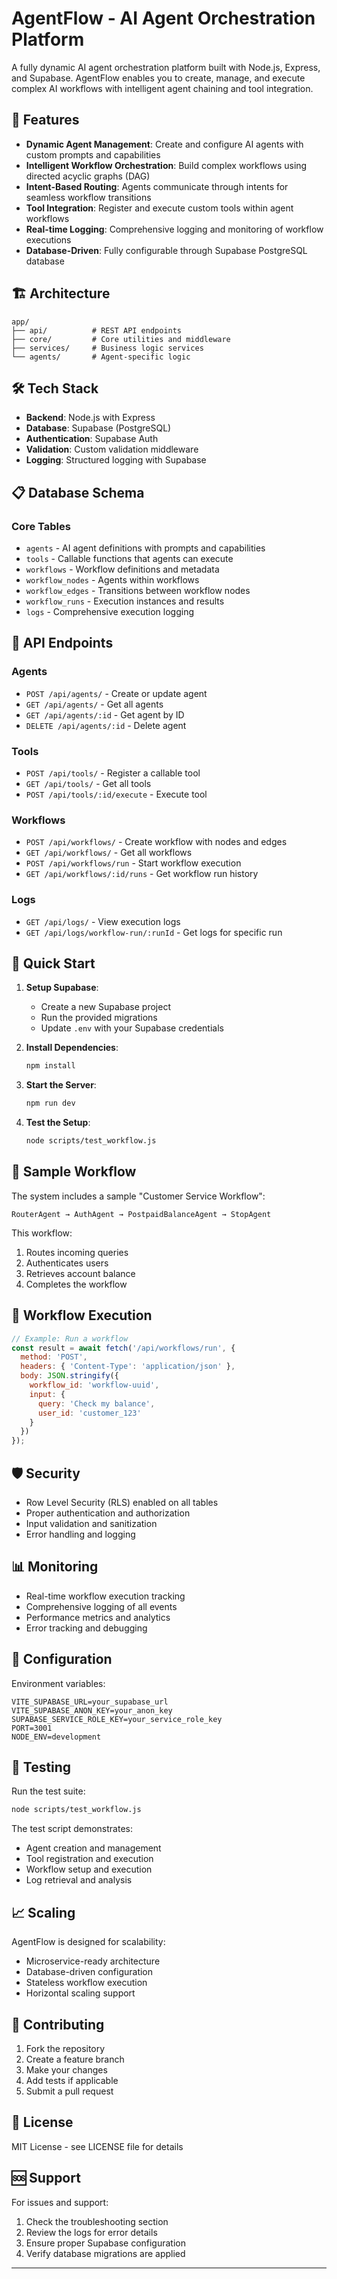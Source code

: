 # AgentFlow - AI Agent Orchestration Platform

A fully dynamic AI agent orchestration platform built with Node.js, Express, and Supabase. AgentFlow enables you to create, manage, and execute complex AI workflows with intelligent agent chaining and tool integration.

## 🚀 Features

- **Dynamic Agent Management**: Create and configure AI agents with custom prompts and capabilities
- **Intelligent Workflow Orchestration**: Build complex workflows using directed acyclic graphs (DAG)
- **Intent-Based Routing**: Agents communicate through intents for seamless workflow transitions
- **Tool Integration**: Register and execute custom tools within agent workflows
- **Real-time Logging**: Comprehensive logging and monitoring of workflow executions
- **Database-Driven**: Fully configurable through Supabase PostgreSQL database

## 🏗️ Architecture

```
app/
├── api/          # REST API endpoints
├── core/         # Core utilities and middleware
├── services/     # Business logic services
└── agents/       # Agent-specific logic
```

## 🛠️ Tech Stack

- **Backend**: Node.js with Express
- **Database**: Supabase (PostgreSQL)
- **Authentication**: Supabase Auth
- **Validation**: Custom validation middleware
- **Logging**: Structured logging with Supabase

## 📋 Database Schema

### Core Tables
- `agents` - AI agent definitions with prompts and capabilities
- `tools` - Callable functions that agents can execute
- `workflows` - Workflow definitions and metadata
- `workflow_nodes` - Agents within workflows
- `workflow_edges` - Transitions between workflow nodes
- `workflow_runs` - Execution instances and results
- `logs` - Comprehensive execution logging

## 🔧 API Endpoints

### Agents
- `POST /api/agents/` - Create or update agent
- `GET /api/agents/` - Get all agents
- `GET /api/agents/:id` - Get agent by ID
- `DELETE /api/agents/:id` - Delete agent

### Tools
- `POST /api/tools/` - Register a callable tool
- `GET /api/tools/` - Get all tools
- `POST /api/tools/:id/execute` - Execute tool

### Workflows
- `POST /api/workflows/` - Create workflow with nodes and edges
- `GET /api/workflows/` - Get all workflows
- `POST /api/workflows/run` - Start workflow execution
- `GET /api/workflows/:id/runs` - Get workflow run history

### Logs
- `GET /api/logs/` - View execution logs
- `GET /api/logs/workflow-run/:runId` - Get logs for specific run

## 🚦 Quick Start

1. **Setup Supabase**:
   - Create a new Supabase project
   - Run the provided migrations
   - Update `.env` with your Supabase credentials

2. **Install Dependencies**:
   ```bash
   npm install
   ```

3. **Start the Server**:
   ```bash
   npm run dev
   ```

4. **Test the Setup**:
   ```bash
   node scripts/test_workflow.js
   ```

## 🎯 Sample Workflow

The system includes a sample "Customer Service Workflow":

```
RouterAgent → AuthAgent → PostpaidBalanceAgent → StopAgent
```

This workflow:
1. Routes incoming queries
2. Authenticates users
3. Retrieves account balance
4. Completes the workflow

## 🔄 Workflow Execution

```javascript
// Example: Run a workflow
const result = await fetch('/api/workflows/run', {
  method: 'POST',
  headers: { 'Content-Type': 'application/json' },
  body: JSON.stringify({
    workflow_id: 'workflow-uuid',
    input: {
      query: 'Check my balance',
      user_id: 'customer_123'
    }
  })
});
```

## 🛡️ Security

- Row Level Security (RLS) enabled on all tables
- Proper authentication and authorization
- Input validation and sanitization
- Error handling and logging

## 📊 Monitoring

- Real-time workflow execution tracking
- Comprehensive logging of all events
- Performance metrics and analytics
- Error tracking and debugging

## 🔧 Configuration

Environment variables:
```env
VITE_SUPABASE_URL=your_supabase_url
VITE_SUPABASE_ANON_KEY=your_anon_key
SUPABASE_SERVICE_ROLE_KEY=your_service_role_key
PORT=3001
NODE_ENV=development
```

## 🧪 Testing

Run the test suite:
```bash
node scripts/test_workflow.js
```

The test script demonstrates:
- Agent creation and management
- Tool registration and execution
- Workflow setup and execution
- Log retrieval and analysis

## 📈 Scaling

AgentFlow is designed for scalability:
- Microservice-ready architecture
- Database-driven configuration
- Stateless workflow execution
- Horizontal scaling support

## 🤝 Contributing

1. Fork the repository
2. Create a feature branch
3. Make your changes
4. Add tests if applicable
5. Submit a pull request

## 📝 License

MIT License - see LICENSE file for details

## 🆘 Support

For issues and support:
1. Check the troubleshooting section
2. Review the logs for error details
3. Ensure proper Supabase configuration
4. Verify database migrations are applied

---
